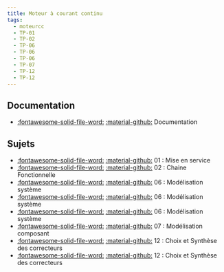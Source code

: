 ```yaml
---
title: Moteur à courant continu 
tags:
  - moteurcc
  - TP-01
  - TP-02
  - TP-06
  - TP-06
  - TP-06
  - TP-07
  - TP-12
  - TP-12
---
```


[comment]: <> (Généré automatiquement par make_page_systemes.py, creation_fichiers_systemes)

## Documentation 
- [:fontawesome-solid-file-word:](https://github.com/xpessoles/TP_Documents_PSI/raw/master/12_MoteurCC_3Sigma/12_MoteurCC_DocumentsRessources.docx) [:material-github:](https://github.com/xpessoles/TP_Documents_PSI/tree/master/12_MoteurCC_3Sigma)   Documentation 

## Sujets 
- [:fontawesome-solid-file-word:](https://github.com/xpessoles/TP_Sujets/raw/main/01_MiseEnService/12_MoteurCC_01_MiseEnService_Arduino.docx) [:material-github:](https://github.com/xpessoles/TP_Sujets/tree/main/01_MiseEnService) 01 : Mise en service
- [:fontawesome-solid-file-word:](https://github.com/xpessoles/TP_Sujets/raw/main/02_ChaineFonctionnelle/12_MoteurCC_02_ChaineFonctionnelle.docx) [:material-github:](https://github.com/xpessoles/TP_Sujets/tree/main/02_ChaineFonctionnelle) 02 : Chaine Fonctionnelle
- [:fontawesome-solid-file-word:](https://github.com/xpessoles/TP_Sujets/raw/main/06_Modelisation_Systeme/12_MoteurCC_06_Modelisation_Systeme_01.docx) [:material-github:](https://github.com/xpessoles/TP_Sujets/tree/main/06_Modelisation_Systeme) 06 : Modélisation système
- [:fontawesome-solid-file-word:](https://github.com/xpessoles/TP_Sujets/raw/main/06_Modelisation_Systeme/12_MoteurCC_06_Modelisation_Systeme_02.docx) [:material-github:](https://github.com/xpessoles/TP_Sujets/tree/main/06_Modelisation_Systeme) 06 : Modélisation système
- [:fontawesome-solid-file-word:](https://github.com/xpessoles/TP_Sujets/raw/main/06_Modelisation_Systeme_Comportement/12_MoteurCC_06_Modelisation_Comportement.docx) [:material-github:](https://github.com/xpessoles/TP_Sujets/tree/main/06_Modelisation_Systeme_Comportement) 06 : Modélisation système
- [:fontawesome-solid-file-word:](https://github.com/xpessoles/TP_Sujets/raw/main/07_Modelisation_Composant/12_MoteurCC_07_Modelisation_Composants.docx) [:material-github:](https://github.com/xpessoles/TP_Sujets/tree/main/07_Modelisation_Composant) 07 : Modélisation composant
- [:fontawesome-solid-file-word:](https://github.com/xpessoles/TP_Sujets/raw/main/12_ChoixSyntheseCorrecteur/12_MoteurCC_12_ChoixSyntheseCorrecteur.docx) [:material-github:](https://github.com/xpessoles/TP_Sujets/tree/main/12_ChoixSyntheseCorrecteur) 12 : Choix et Synthèse des correcteurs
- [:fontawesome-solid-file-word:](https://github.com/xpessoles/TP_Sujets/raw/main/12_ChoixSyntheseCorrecteur/12_MoteurCC_12_ChoixSyntheseCorrecteur_Arduino.docx) [:material-github:](https://github.com/xpessoles/TP_Sujets/tree/main/12_ChoixSyntheseCorrecteur) 12 : Choix et Synthèse des correcteurs
